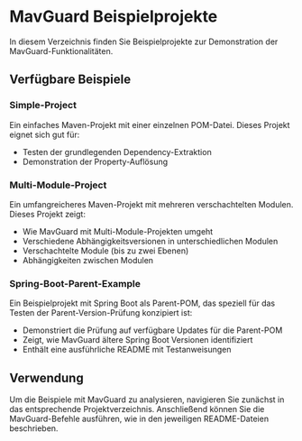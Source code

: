 # MavGuard Beispielprojekte

In diesem Verzeichnis finden Sie Beispielprojekte zur Demonstration der MavGuard-Funktionalitäten.

## Verfügbare Beispiele

### Simple-Project

Ein einfaches Maven-Projekt mit einer einzelnen POM-Datei. Dieses Projekt eignet sich gut für:
- Testen der grundlegenden Dependency-Extraktion
- Demonstration der Property-Auflösung

### Multi-Module-Project

Ein umfangreicheres Maven-Projekt mit mehreren verschachtelten Modulen. Dieses Projekt zeigt:
- Wie MavGuard mit Multi-Module-Projekten umgeht
- Verschiedene Abhängigkeitsversionen in unterschiedlichen Modulen
- Verschachtelte Module (bis zu zwei Ebenen)
- Abhängigkeiten zwischen Modulen

### Spring-Boot-Parent-Example

Ein Beispielprojekt mit Spring Boot als Parent-POM, das speziell für das Testen der Parent-Version-Prüfung konzipiert ist:
- Demonstriert die Prüfung auf verfügbare Updates für die Parent-POM
- Zeigt, wie MavGuard ältere Spring Boot Versionen identifiziert
- Enthält eine ausführliche README mit Testanweisungen

## Verwendung

Um die Beispiele mit MavGuard zu analysieren, navigieren Sie zunächst in das entsprechende Projektverzeichnis. Anschließend können Sie die MavGuard-Befehle ausführen, wie in den jeweiligen README-Dateien beschrieben.